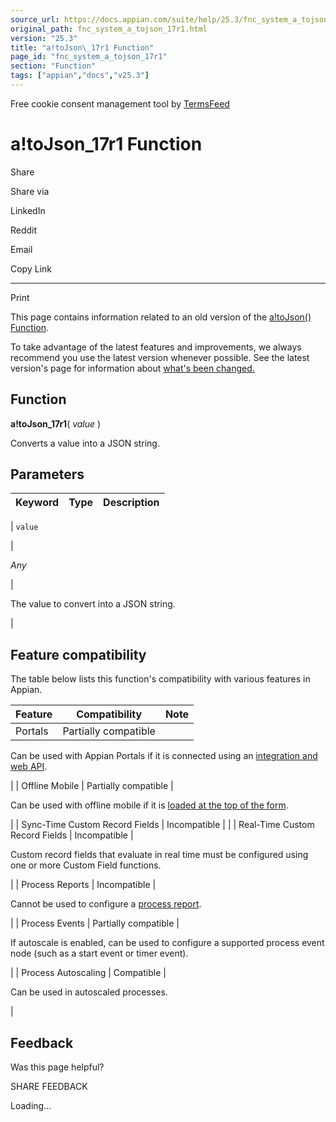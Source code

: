 ```yaml
---
source_url: https://docs.appian.com/suite/help/25.3/fnc_system_a_tojson_17r1.html
original_path: fnc_system_a_tojson_17r1.html
version: "25.3"
title: "a!toJson\_17r1 Function"
page_id: "fnc_system_a_tojson_17r1"
section: "Function"
tags: ["appian","docs","v25.3"]
---
```



Free cookie consent management tool by [TermsFeed](https://www.termsfeed.com/)

# a!toJson\_17r1 Function

Share

Share via

LinkedIn

Reddit

Email

Copy Link

* * *

Print

This page contains information related to an old version of the [a!toJson() Function](/suite/help/25.3/fnc_system_a_tojson.html).

To take advantage of the latest features and improvements, we always recommend you use the latest version whenever possible. See the latest version's page for information about [what's been changed.](/suite/help/25.3/fnc_system_a_tojson.html#Old_Version)

## Function

**a!toJson\_17r1**( _value_ )

Converts a value into a JSON string.

## Parameters

| Keyword | Type | Description |
| --- | --- | --- |
|
`value`

 |

_Any_

 |

The value to convert into a JSON string.

 |

## Feature compatibility

The table below lists this function's compatibility with various features in Appian.

| Feature | Compatibility | Note |
| --- | --- | --- |
| Portals | Partially compatible |
Can be used with Appian Portals if it is connected using an [integration and web API](portals-design.html#using-partially-compatible-functions-and-objects-in-a-portal).

 |
| Offline Mobile | Partially compatible |

Can be used with offline mobile if it is [loaded at the top of the form](offline-mobile-design-best-practices.html#working-with-partially-compatible-functions).

 |
| Sync-Time Custom Record Fields | Incompatible |  |
| Real-Time Custom Record Fields | Incompatible |

Custom record fields that evaluate in real time must be configured using one or more Custom Field functions.

 |
| Process Reports | Incompatible |

Cannot be used to configure a [process report](Process_Reports.html).

 |
| Process Events | Partially compatible |

If autoscale is enabled, can be used to configure a supported process event node (such as a start event or timer event).

 |
| Process Autoscaling | Compatible |

Can be used in autoscaled processes.

 |

## Feedback

Was this page helpful?

SHARE FEEDBACK

Loading...